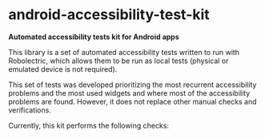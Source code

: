 # android-accessibility-test-kit
**Automated accessibility tests kit for Android apps**

This library is a set of automated accessibility tests written to run with Robolectric, which allows them to be run as local tests (physical or emulated device is not required).

This set of tests was developed prioritizing the most recurrent accessibility problems and the most used widgets and where most of the accessibility problems are found. However, it does not replace other manual checks and verifications.

Currently, this kit performs the following checks:

